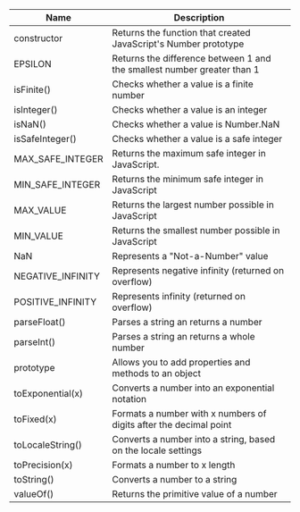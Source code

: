 | Name              | Description                                                             |
| ----------------- | ----------------------------------------------------------------------- |
| constructor       | Returns the function that created JavaScript's Number prototype         |
| EPSILON           | Returns the difference between 1 and the smallest number greater than 1 |
| isFinite()        | Checks whether a value is a finite number                               |
| isInteger()       | Checks whether a value is an integer                                    |
| isNaN()           | Checks whether a value is Number.NaN                                    |
| isSafeInteger()   | Checks whether a value is a safe integer                                |
| MAX_SAFE_INTEGER  | Returns the maximum safe integer in JavaScript.                         |
| MIN_SAFE_INTEGER  | Returns the minimum safe integer in JavaScript                          |
| MAX_VALUE         | Returns the largest number possible in JavaScript                       |
| MIN_VALUE         | Returns the smallest number possible in JavaScript                      |
| NaN               | Represents a "Not-a-Number" value                                       |
| NEGATIVE_INFINITY | Represents negative infinity (returned on overflow)                     |
| POSITIVE_INFINITY | Represents infinity (returned on overflow)                              |
| parseFloat()      | Parses a string an returns a number                                     |
| parseInt()        | Parses a string an returns a whole number                               |
| prototype         | Allows you to add properties and methods to an object                   |
| toExponential(x)  | Converts a number into an exponential notation                          |
| toFixed(x)        | Formats a number with x numbers of digits after the decimal point       |
| toLocaleString()  | Converts a number into a string, based on the locale settings           |
| toPrecision(x)    | Formats a number to x length                                            |
| toString()        | Converts a number to a string                                           |
| valueOf()         | Returns the primitive value of a number                                 |
